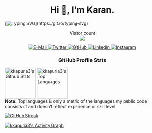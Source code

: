 

<h1 align="center">Hi 👋, I'm Karan.</h1>

[![Typing SVG](https://readme-typing-svg.herokuapp.com?font=Consolas+&color=F7B847&center=true&vCenter=true&multiline=true&width=800&height=60&lines=Bioinformatician+specializing+in+Clinical+Human+Genomics.+;My+favourite+hobby+is+to+script+open+source+bots.)](https://git.io/typing-svg)

<p align="center"> 
  Visitor count<br>
  <img src="https://profile-counter.glitch.me/kkapuria3/count.svg" />
</p>

<p align="center">
  <a href="mailto:kapuriakaran@gmail.com">
    <img src="https://img.shields.io/badge/Gmail-D14836?style=for-the-badge&logo=gmail&logoColor=white" alt="E-Mail" />
  </a>
  <a href="https://twitter.com/kapuriakaran" target="blank">
    <img src="https://img.shields.io/twitter/follow/kapuriakaran?label=Twitter&logo=twitter&style=for-the-badge" alt="Twitter" />
  </a>
  <a href="https://github.com/kkapuri3?tab=followers">
    <img src="https://img.shields.io/github/followers/kkapuria3?label=Followers&logo=GitHub&style=for-the-badge" alt="GitHub" />
  </a>
  <a href="https://www.linkedin.com/in/kapuriakaran/" target="blank">
    <img src="https://img.shields.io/badge/LinkedIn-0077B5?style=for-the-badge&logo=linkedin&logoColor=white" alt="Linkedin" />
  </a>
  <a href="https://instagram.com/narakairupak" target="blank">
    <img src="https://img.shields.io/badge/Instagram-E4405F?style=for-the-badge&logo=instagram&logoColor=white" alt="Instagram" />
  </a>
</p>
<p align="center">


<h3 align="center">GitHub Profile Stats</h3>

  <img align="center" alt="kkapuria3's Github Stats" src="https://github-readme-stats.vercel.app/api?username=kkapuria3&show_icons=true&count_private=true&theme=react&hide_border=true&bg_color=1F222E&title_color=F85D7F&icon_color=F8D866" height="100px"/>
  <img align="center" alt="kkapuria3's Top Languages" src="https://github-readme-stats.vercel.app/api?username=kkapuria3&langs_count=8&layout=compact&theme=react&hide_border=true&bg_color=1F222E&title_color=F85D7F&icon_color=F8D866&hide=Jupyter%20Notebook" height="100px"/>
  <br/>
  <b>Note:</b> Top languages is only a metric of the languages my public code consists of and doesn't reflect experience or skill level.

</p>
<p align="center">

[![GitHub Streak](https://github-readme-streak-stats.herokuapp.com?user=kkapuria3&theme=dark&hide_border=true&date_format=M%20j%5B%2C%20Y%5D)](https://git.io/streak-stats)

<!-- https://github.com/ashutosh00710/github-readme-activity-graph -->
<a href="https://github.com/ashutosh00710/github-readme-activity-graph"><img alt="kkapuria3's Activity Graph" src="https://denvercoder1-activity-graph.herokuapp.com/graph/?username=kkapuria3&bg_color=1F222E&color=F8D866&line=F85D7F&point=FFFFFF&hide_border=true" /></a>

